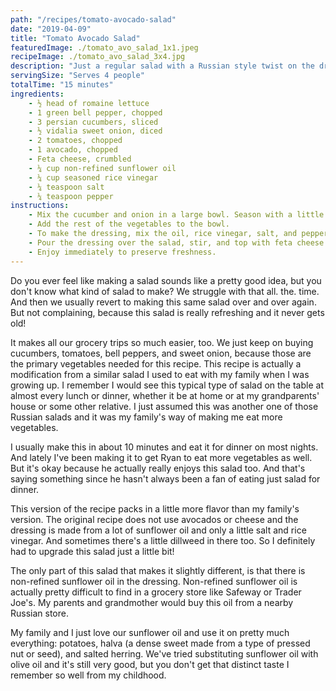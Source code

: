 ```yaml
---
path: "/recipes/tomato-avocado-salad"
date: "2019-04-09"
title: "Tomato Avocado Salad"
featuredImage: ./tomato_avo_salad_1x1.jpeg
recipeImage: ./tomato_avo_salad_3x4.jpg
description: "Just a regular salad with a Russian style twist on the dressing. Great as a starter or a meal."
servingSize: "Serves 4 people"
totalTime: "15 minutes"
ingredients:
    - ½ head of romaine lettuce
    - 1 green bell pepper, chopped
    - 3 persian cucumbers, sliced
    - ½ vidalia sweet onion, diced
    - 2 tomatoes, chopped
    - 1 avocado, chopped
    - Feta cheese, crumbled
    - ¼ cup non-refined sunflower oil
    - ¼ cup seasoned rice vinegar 
    - ¼ teaspoon salt
    - ¼ teaspoon pepper
instructions:
    - Mix the cucumber and onion in a large bowl. Season with a little salt. It is especially important to salt the cucumbers separately from the dressing, since they will absorb that saltiness and improve the flavor of the salad. 
    - Add the rest of the vegetables to the bowl.
    - To make the dressing, mix the oil, rice vinegar, salt, and pepper, and pour over the vegetables. If you don’t have sunflower oil, you can always use olive oil as a replacement. 
    - Pour the dressing over the salad, stir, and top with feta cheese. 
    - Enjoy immediately to preserve freshness.
---
```

Do you ever feel like making a salad sounds like a pretty good idea, but you don't know what kind of salad to make? We struggle with that all. the. time. And then we usually revert to making this same salad over and over again. But not complaining, because this salad is really refreshing and it never gets old!

It makes all our grocery trips so much easier, too. We just keep on buying cucumbers, tomatoes, bell peppers, and sweet onion, because those are the primary vegetables needed for this recipe.
This recipe is actually a modification from a similar salad I used to eat with my family when I was growing up. I remember I would see this typical type of salad on the table at almost every lunch or dinner, whether it be at home or at my grandparents' house or some other relative. I just assumed this was another one of those Russian salads and it was my family's way of making me eat more vegetables.

I usually make this in about 10 minutes and eat it for dinner on most nights. And lately I've been making it to get Ryan to eat more vegetables as well. But it's okay because he actually really enjoys this salad too. And that's saying something since he hasn't always been a fan of eating just salad for dinner.

This version of the recipe packs in a little more flavor than my family's version. The original recipe does not use avocados or cheese and the dressing is made from a lot of sunflower oil and only a little salt and rice vinegar. And sometimes there's a little dillweed in there too. So I definitely had to upgrade this salad just a little bit!

The only part of this salad that makes it slightly different, is that there is non-refined sunflower oil in the dressing. Non-refined sunflower oil is actually pretty difficult to find in a grocery store like Safeway or Trader Joe's. My parents and grandmother would buy this oil from a nearby Russian store.

My family and I just love our sunflower oil and use it on pretty much everything: potatoes, halva (a dense sweet made from a type of pressed nut or seed), and salted herring. We've tried substituting sunflower oil with olive oil and it's still very good, but you don't get that distinct taste I remember so well from my childhood.